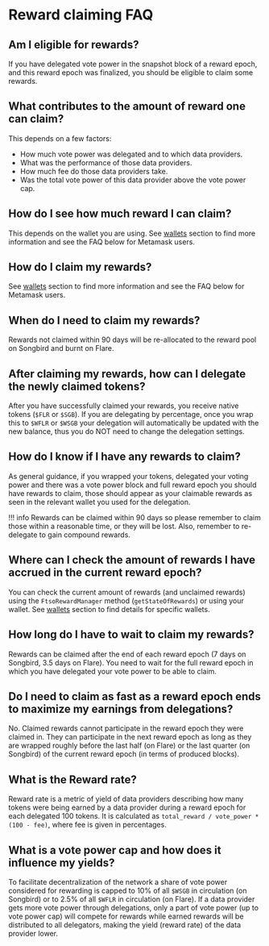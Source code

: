 # Reward claiming FAQ

## Am I eligible for rewards?

If you have delegated vote power in the snapshot block of a reward epoch, and this reward epoch was finalized, you should be eligible to claim some rewards.

## What contributes to the amount of reward one can claim?

This depends on a few factors:

* How much vote power was delegated and to which data providers.
* What was the performance of those data providers.
* How much fee do those data providers take.
* Was the total vote power of this data provider above the vote power cap.

## How do I see how much reward I can claim?

This depends on the wallet you are using. See [wallets](../../user/wallets/index.md) section to find more information and see the FAQ below for Metamask users.

## How do I claim my rewards?

See [wallets](../../user/wallets/index.md) section to find more information and see the FAQ below for Metamask users.

## When do I need to claim my rewards?

Rewards not claimed within 90 days will be re-allocated to the reward pool on Songbird and burnt on Flare.

## After claiming my rewards, how can I delegate the newly claimed tokens?

After you have successfully claimed your rewards, you receive native tokens (`$FLR` or `$SGB`).
If you are delegating by percentage, once you wrap this to `$WFLR` or `$WSGB` your delegation will automatically be updated with the new balance, thus you do NOT need to change the delegation settings.

## How do I know if I have any rewards to claim?

As general guidance, if you wrapped your tokens, delegated your voting power and there was a vote power block and full reward epoch you should have rewards to claim, those should appear as your claimable rewards as seen in the relevant wallet you used for the delegation.

!!! info
    Rewards can be claimed within 90 days so please remember to claim those within a reasonable time, or they will be lost.
    Also, remember to re-delegate to gain compound rewards.

## Where can I check the amount of rewards I have accrued in the current reward epoch?

You can check the current amount of rewards (and unclaimed rewards) using the `FtsoRewardManager` method (`getStateOfRewards`) or using your wallet.
See [wallets](../../user/wallets/index.md) section to find details for specific wallets.

## How long do I have to wait to claim my rewards?

Rewards can be claimed after the end of each reward epoch (7 days on Songbird, 3.5 days on Flare).
You need to wait for the full reward epoch in which you have delegated your vote power to be able to claim.

## Do I need to claim as fast as a reward epoch ends to maximize my earnings from delegations?

No. Claimed rewards cannot participate in the reward epoch they were claimed in.
They can participate in the next reward epoch as long as they are wrapped roughly before the last half (on Flare) or the last quarter (on Songbird) of the current reward epoch (in terms of produced blocks).

## What is the Reward rate?

Reward rate is a metric of yield of data providers describing how many tokens were being earned by a data provider during a reward epoch for each delegated 100 tokens.
It is calculated as `total_reward / vote_power * (100 - fee)`, where fee is given in percentages.

## What is a vote power cap and how does it influence my yields?

To facilitate decentralization of the network a share of vote power considered for rewarding is capped to 10% of all `$WSGB` in circulation (on Songbird) or to 2.5% of all `$WFLR` in circulation (on Flare).
If a data provider gets more vote power through delegations, only a part of vote power (up to vote power cap) will compete for rewards while earned rewards will be distributed to all delegators, making the yield (reward rate) of the data provider lower.
